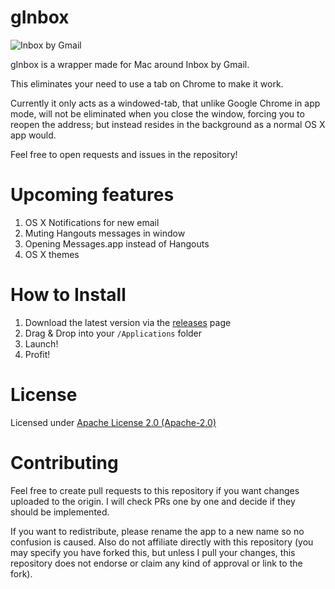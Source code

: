 gInbox
======

![Inbox by Gmail](http://i.imgur.com/ZxaChmj.png)

gInbox is a wrapper made for Mac around Inbox by Gmail.

This eliminates your need to use a tab on Chrome to make it work.

Currently it only acts as a windowed-tab, that unlike Google Chrome in app mode, will not be eliminated when you close the window, forcing you to reopen the address; but instead resides in the background as a normal OS X app would.

Feel free to open requests and issues in the repository!

Upcoming features
==================

1. OS X Notifications for new email
1. Muting Hangouts messages in window
1. Opening Messages.app instead of Hangouts
1. OS X themes

How to Install
==============

1. Download the latest version via the [releases](https://github.com/chenasraf/gInbox/releases) page
1. Drag & Drop into your `/Applications` folder
1. Launch!
2. Profit!

License
=======
Licensed under [Apache License 2.0 (Apache-2.0)](https://tldrlegal.com/license/apache-license-2.0-(apache-2.0))

Contributing
============
Feel free to create pull requests to this repository if you want changes uploaded to the origin. I will check PRs one by one and decide if they should be implemented.

If you want to redistribute, please rename the app to a new name so no confusion is caused. Also do not affiliate directly with this repository (you may specify you have forked this, but unless I pull your changes, this repository does not endorse or claim any kind of approval or link to the fork).
